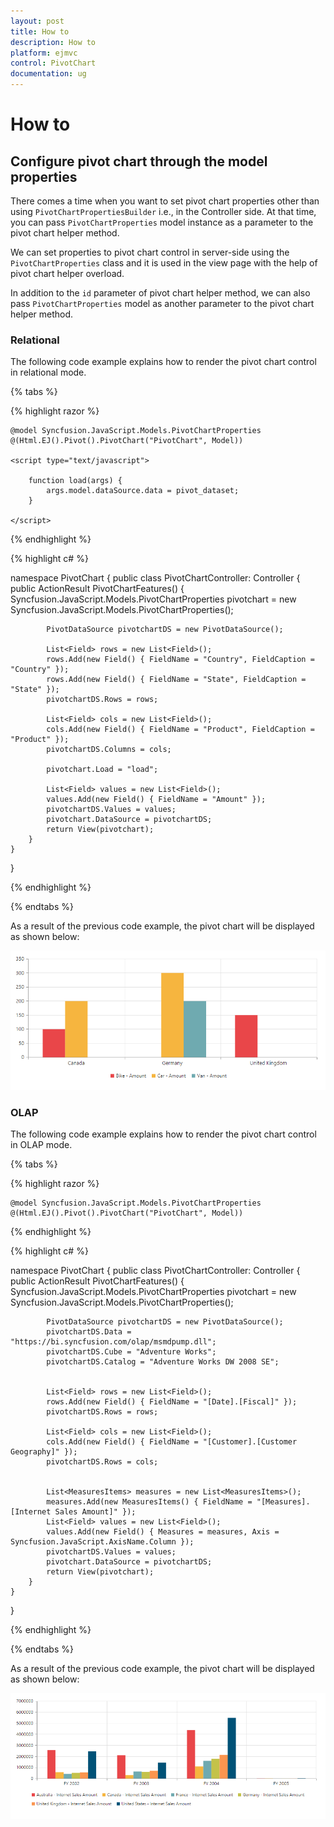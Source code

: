 ```yaml
---
layout: post
title: How to
description: How to
platform: ejmvc
control: PivotChart
documentation: ug
---
```


# How to

## Configure pivot chart through the model properties

There comes a time when you want to set pivot chart properties other than using `PivotChartPropertiesBuilder` i.e., in the Controller side. At that time, you can pass `PivotChartProperties` model instance as a parameter to the pivot chart helper method.

We can set properties to pivot chart control in server-side using the `PivotChartProperties` class and it is used in the view page with the help of pivot chart helper overload.

In addition to the `id` parameter of pivot chart helper method, we can also pass `PivotChartProperties` model as another parameter to the pivot chart helper method.

### Relational

The following code example explains how to render the pivot chart control in relational mode.

{% tabs %}

{% highlight razor %}

    @model Syncfusion.JavaScript.Models.PivotChartProperties
    @(Html.EJ().Pivot().PivotChart("PivotChart", Model))

    <script type="text/javascript">

        function load(args) {
            args.model.dataSource.data = pivot_dataset;
        }

    </script>

{% endhighlight  %}

{% highlight c# %}

namespace PivotChart
{
    public class PivotChartController: Controller
    {
        public ActionResult PivotChartFeatures()
        {
            Syncfusion.JavaScript.Models.PivotChartProperties pivotchart = new Syncfusion.JavaScript.Models.PivotChartProperties();

            PivotDataSource pivotchartDS = new PivotDataSource();

            List<Field> rows = new List<Field>();
            rows.Add(new Field() { FieldName = "Country", FieldCaption = "Country" });
            rows.Add(new Field() { FieldName = "State", FieldCaption = "State" });
            pivotchartDS.Rows = rows;

            List<Field> cols = new List<Field>();
            cols.Add(new Field() { FieldName = "Product", FieldCaption = "Product" });
            pivotchartDS.Columns = cols;

            pivotchart.Load = "load";

            List<Field> values = new List<Field>();
            values.Add(new Field() { FieldName = "Amount" });
            pivotchartDS.Values = values;
            pivotchart.DataSource = pivotchartDS;
            return View(pivotchart);
        }
    }
}

{% endhighlight  %}

{% endtabs %}

As a result of the previous code example, the pivot chart will be displayed as shown below:

![PopulatePivotChartWithData](How_To_images/PopulatePivotChartWithData.png)

### OLAP

The following code example explains how to render the pivot chart control in OLAP mode.

{% tabs %}

{% highlight razor %}

    @model Syncfusion.JavaScript.Models.PivotChartProperties
    @(Html.EJ().Pivot().PivotChart("PivotChart", Model))

{% endhighlight  %}

{% highlight c# %}

namespace PivotChart
{
    public class PivotChartController: Controller
    {
        public ActionResult PivotChartFeatures()
        {
            Syncfusion.JavaScript.Models.PivotChartProperties pivotchart = new Syncfusion.JavaScript.Models.PivotChartProperties();

            PivotDataSource pivotchartDS = new PivotDataSource();
            pivotchartDS.Data = "https://bi.syncfusion.com/olap/msmdpump.dll";
            pivotchartDS.Cube = "Adventure Works";
            pivotchartDS.Catalog = "Adventure Works DW 2008 SE";


            List<Field> rows = new List<Field>();
            rows.Add(new Field() { FieldName = "[Date].[Fiscal]" });
            pivotchartDS.Rows = rows;

            List<Field> cols = new List<Field>();
            cols.Add(new Field() { FieldName = "[Customer].[Customer Geography]" });
            pivotchartDS.Rows = cols;


            List<MeasuresItems> measures = new List<MeasuresItems>();
            measures.Add(new MeasuresItems() { FieldName = "[Measures].[Internet Sales Amount]" });
            List<Field> values = new List<Field>();
            values.Add(new Field() { Measures = measures, Axis = Syncfusion.JavaScript.AxisName.Column });
            pivotchartDS.Values = values;
            pivotchart.DataSource = pivotchartDS;
            return View(pivotchart);
        }
    }
}

{% endhighlight  %}

{% endtabs %}

As a result of the previous code example, the pivot chart will be displayed as shown below:

![PopulatePivotChartWithDataSource](How_To_images/PopulatePivotChartWithDataSource.png)